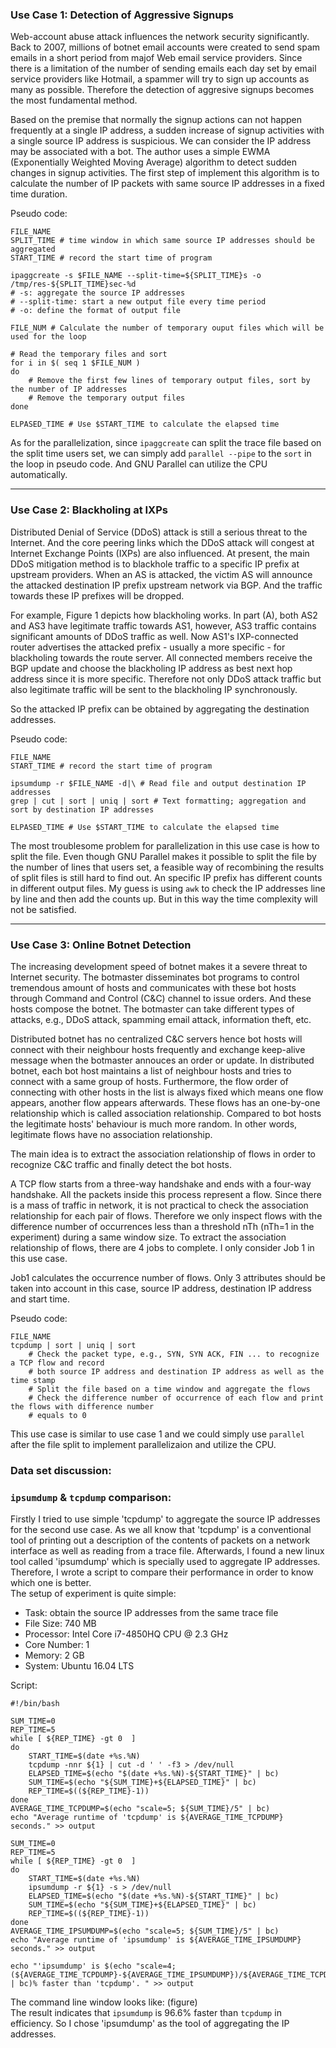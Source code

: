 ### Use Case 1: Detection of Aggressive Signups ###   
   
Web-account abuse attack influences the network security significantly. Back to 2007, millions of botnet email accounts were created to send spam emails in a short period from majof Web email service providers. Since there is a limitation of the number of sending emails each day set by email service providers like Hotmail, a spammer will try to sign up accounts as many as possible. Therefore the detection of aggresive signups becomes the most fundamental method.   
   
Based on the premise that normally the signup actions can not happen frequently at a single IP address, a sudden increase of signup activities with a single source IP address is suspicious. We can consider the IP address may be associated with a bot. The author uses a simple EWMA (Exponentially Weighted Moving Average) algorithm to detect sudden changes in signup activities. The first step of implement this algorithm is to calculate the number of IP packets with same source IP addresses in a fixed time duration.   
   
Pseudo code:   
   
```
FILE_NAME
SPLIT_TIME # time window in which same source IP addresses should be aggregated
START_TIME # record the start time of program

ipaggcreate -s $FILE_NAME --split-time=${SPLIT_TIME}s -o /tmp/res-${SPLIT_TIME}sec-%d
# -s: aggregate the source IP addresses
# --split-time: start a new output file every time period
# -o: define the format of output file

FILE_NUM # Calculate the number of temporary ouput files which will be used for the loop

# Read the temporary files and sort
for i in $( seq 1 $FILE_NUM )
do
	# Remove the first few lines of temporary output files, sort by the number of IP addresses
	# Remove the temporary output files
done

ELPASED_TIME # Use $START_TIME to calculate the elapsed time
```   
   
As for the parallelization, since `ipaggcreate` can split the trace file based on the split time users set, we can simply add `parallel --pipe` to the `sort` in the loop in pseudo code. And GNU Parallel can utilize the CPU automatically.   

---   

### Use Case 2: Blackholing at IXPs ###   
   
Distributed Denial of Service (DDoS) attack is still a serious threat to the Internet. And the core peering links which the DDoS attack will congest at Internet Exchange Points (IXPs) are also influenced. At present, the main DDoS mitigation method is to blackhole traffic to a specific IP prefix at upstream providers. When an AS is attacked, the victim AS will announce the attacked destination IP prefix upstream network via BGP. And the traffic towards these IP prefixes will be dropped.   
   
For example, Figure 1 depicts how blackholing works. In part (A), both AS2 and AS3 have legitimate traffic towards AS1, however, AS3 traffic contains significant amounts of DDoS traffic as well. Now AS1's IXP-connected router advertises the attacked prefix - usually a more specific - for blackholing towards the route server. All connected members receive the BGP update and choose the blackholing IP address as best next hop address since it is more specific. Therefore not only DDoS attack traffic but also legitimate traffic will be sent to the blackholing IP synchronously.   
   
So the attacked IP prefix can be obtained by aggregating the destination addresses.   

Pseudo code:   
   
```
FILE_NAME
START_TIME # record the start time of program

ipsumdump -r $FILE_NAME -d|\ # Read file and output destination IP addresses
grep | cut | sort | uniq | sort # Text formatting; aggregation and sort by destination IP addresses

ELPASED_TIME # Use $START_TIME to calculate the elapsed time
```   
The most troublesome problem for parallelization in this use case is how to split the file. Even though GNU Parallel makes it possible to split the file by the number of lines that users set, a feasible way of recombining the results of split files is still hard to find out. An specific IP prefix has different counts in different output files. My guess is using `awk` to check the IP addresses line by line and then add the counts up. But in this way the time complexity will not be satisfied.   
   
---   
   
### Use Case 3: Online Botnet Detection ###   
   
The increasing development speed of botnet makes it a severe threat to Internet security. The botmaster disseminates bot programs to control tremendous amount of hosts and communicates with these bot hosts through Command and Control (C&C) channel to issue orders. And these hosts compose the botnet. The botmaster can take different types of attacks, e.g., DDoS attack, spamming email attack, information theft, etc.   
   
Distributed botnet has no centralized C&C servers hence bot hosts will connect with their neighbour hosts frequently and exchange keep-alive message when the botmaster annouces an order or update. In distributed botnet, each bot host maintains a list of neighbour hosts and tries to connect with a same group of hosts. Furthermore, the flow order of connecting with other hosts in the list is always fixed which means one flow appears, another flow appears afterwards. These flows has an one-by-one relationship which is called association relationship. Compared to bot hosts the legitimate hosts' behaviour is much more random. In other words, legitimate flows have no association relationship.   
   
The main idea is to extract the association relationship of flows in order to recognize C&C traffic and finally detect the bot hosts.   
   
A TCP flow starts from a three-way handshake and ends with a four-way handshake. All the packets inside this process represent a flow. Since there is a mass of traffic in network, it is not practical to check the association relationship for each pair of flows. Therefore we only inspect flows with the difference number of occurrences less than a threshold nTh (nTh=1 in the experiment) during a same window size. To extract the association relationship of flows, there are 4 jobs to complete. I only consider Job 1 in this use case.   
   
Job1 calculates the occurrence number of flows. Only 3 attributes should be taken into account in this case, source IP address, destination IP address and start time.   
   
Pseudo code:   
   
```
FILE_NAME
tcpdump | sort | uniq | sort
	# Check the packet type, e.g., SYN, SYN ACK, FIN ... to recognize a TCP flow and record 
	# both source IP address and destination IP address as well as the time stamp
	# Split the file based on a time window and aggregate the flows
	# Check the difference number of occurrence of each flow and print the flows with difference number 
	# equals to 0
```   

This use case is similar to use case 1 and we could simply use `parallel` after the file split to implement parallelizaion and utilize the CPU.   
   
### Data set discussion: ###   
   
### `ipsumdump` & `tcpdump` comparison: ###   
   
Firstly I tried to use simple 'tcpdump' to aggregate the source IP addresses for the second use case. As we all know that 'tcpdump' is a conventional tool of printing out a description of the contents of packets on a network interface as well as reading from a trace file. Afterwards, I found a new linux tool called 'ipsumdump' which is specially used to aggregate IP addresses. Therefore, I wrote a script to compare their performance in order to know which one is better.   
The setup of experiment is quite simple:   
- Task: obtain the source IP addresses from the same trace file   
- File Size: 740 MB   
- Processor: Intel Core i7-4850HQ CPU @ 2.3 GHz
- Core Number: 1   
- Memory: 2 GB   
- System: Ubuntu 16.04 LTS   
   
Script:   
```shell
#!/bin/bash

SUM_TIME=0
REP_TIME=5
while [ ${REP_TIME} -gt 0  ]
do
    START_TIME=$(date +%s.%N)
    tcpdump -nnr ${1} | cut -d ' ' -f3 > /dev/null
    ELAPSED_TIME=$(echo "$(date +%s.%N)-${START_TIME}" | bc)
    SUM_TIME=$(echo "${SUM_TIME}+${ELAPSED_TIME}" | bc)
    REP_TIME=$((${REP_TIME}-1))
done
AVERAGE_TIME_TCPDUMP=$(echo "scale=5; ${SUM_TIME}/5" | bc)
echo "Average runtime of 'tcpdump' is ${AVERAGE_TIME_TCPDUMP} seconds." >> output

SUM_TIME=0
REP_TIME=5
while [ ${REP_TIME} -gt 0  ]
do
    START_TIME=$(date +%s.%N)
    ipsumdump -r ${1} -s > /dev/null
    ELAPSED_TIME=$(echo "$(date +%s.%N)-${START_TIME}" | bc)
    SUM_TIME=$(echo "${SUM_TIME}+${ELAPSED_TIME}" | bc)
    REP_TIME=$((${REP_TIME}-1))
done
AVERAGE_TIME_IPSUMDUMP=$(echo "scale=5; ${SUM_TIME}/5" | bc)
echo "Average runtime of 'ipsumdump' is ${AVERAGE_TIME_IPSUMDUMP} seconds." >> output

echo "'ipsumdump' is $(echo "scale=4; (${AVERAGE_TIME_TCPDUMP}-${AVERAGE_TIME_IPSUMDUMP})/${AVERAGE_TIME_TCPDUMP}*100" | bc)% faster than 'tcpdump'. " >> output
```   

The command line window looks like: (figure)   
The result indicates that `ipsumdump` is 96.6% faster than `tcpdump` in efficiency. So I chose 'ipsumdump' as the tool of aggregating the IP addresses.   
